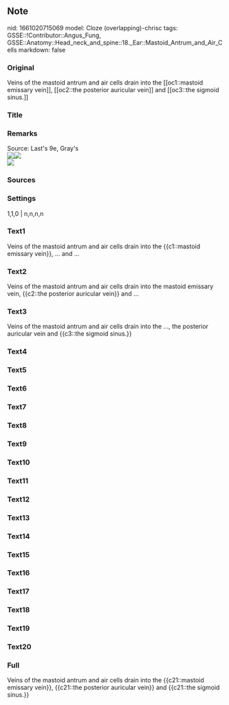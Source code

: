 ## Note
nid: 1661020715069
model: Cloze (overlapping)-chrisc
tags: GSSE::!Contributor::Angus_Fung, GSSE::Anatomy::Head_neck_and_spine::18._Ear::Mastoid_Antrum_and_Air_Cells
markdown: false

### Original
Veins of the mastoid antrum and air cells drain into the [[oc1::mastoid emissary vein]], [[oc2::the posterior auricular vein]] and [[oc3::the sigmoid sinus.]]

### Title


### Remarks
<div>
  Source: Last's 9e, Gray's
</div>
<div><img src=
"paste-3766a30cd482a2a8787f7746147d86afcaadfe95.jpg"><img src= 
"paste-8462d496e71ae472132374398aee3f9d5c18e63b.jpg"></div>
<div><img src=
"paste-c5b13d64bd3208164c01329c38b2a3d194d5b2bd.jpg"></div>

### Sources


### Settings
1,1,0 | n,n,n,n

### Text1
Veins of the mastoid antrum and air cells drain into the {{c1::mastoid emissary vein}}, ... and ...

### Text2
Veins of the mastoid antrum and air cells drain into the mastoid emissary vein, {{c2::the posterior auricular vein}} and ...

### Text3
Veins of the mastoid antrum and air cells drain into the ..., the posterior auricular vein and {{c3::the sigmoid sinus.}}

### Text4


### Text5


### Text6


### Text7


### Text8


### Text9


### Text10


### Text11


### Text12


### Text13


### Text14


### Text15


### Text16


### Text17


### Text18


### Text19


### Text20


### Full
Veins of the mastoid antrum and air cells drain into the {{c21::mastoid emissary vein}}, {{c21::the posterior auricular vein}} and {{c21::the sigmoid sinus.}}
